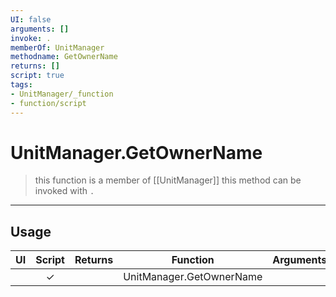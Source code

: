 ```yaml
---
UI: false
arguments: []
invoke: .
memberOf: UnitManager
methodname: GetOwnerName
returns: []
script: true
tags:
- UnitManager/_function
- function/script
---
```

# UnitManager.GetOwnerName
> this function is a member of [[UnitManager]]
> this method can be invoked with `.`
-----
## Usage
|  UI | Script | Returns | Function | Arguments |
|:---:|:------:|-------:|:--------:|:---------|
| |✓||UnitManager.GetOwnerName||
